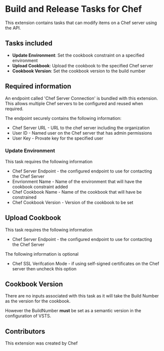 # Build and Release Tasks for Chef

This extension contains tasks that can modify items on a Chef server using the API.

## Tasks included

* **Update Environment**: Set the cookbook constraint on a specified environment
* **Upload Cookbook**: Upload the cookbook to the specified Chef server
* **Cookbook Version**: Set the cookbook version to the build number

## Required information

An endpoint called 'Chef Server Connection' is bundled with this extension.  This allows multiple Chef servers to be configured and reused when required.

The endpoint securely contains the following information:

* Chef Server URL - URL to the chef server including the organization
* User ID - Named user on the Chef server that has admin permissions
* User Key - Provate key for the specified user

### Update Environment

This task requires the following information

* Chef Server Endpoint - the configured endpoint to use for contacting the Chef Server
* Envrionment Name - Name of the environment that will have the cookbook constraint added
* Chef Cookbook Name - Name of the cookbook that will have be constrained
* Chef Cookbook Version - Version of the cookbook to be set

## Upload Cookbook

This task requires the following information

* Chef Server Endpoint - the configured endpoint to use for contacting the Chef Server

The following information is optional

* Chef SSL Verifcation Mode - if using self-signed certificates on the Chef server then uncheck this option

## Cookbook Version

There are no inputs associated with this task as it will take the Build Number as the version for the cookbook.

However the BuildNumber **must** be set as a semantic version in the configuration of VSTS.

## Contributors

This extension was created by Chef